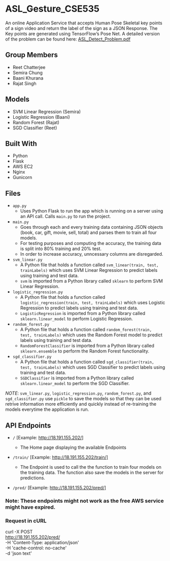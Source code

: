 # ASL_Gesture_CSE535
An online Application Service that accepts Human Pose Skeletal key 
points of a sign video and return the label of the sign as a JSON Response. 
The Key points are generated using TensorFlow’s Pose Net.
A detailed version of the problem can be found here: [ASL_Detect_Problem.pdf](https://github.com/rajat641/CSE535-Mobile-FE/files/4026390/Assignment2_Thursday.9.pdf)

## Group Members
- Reet Chatterjee
- Semira Chung
- Baani Khurana
- Rajat Singh

## Models
- SVM Linear Regression (Semira)
- Logistic Regression (Baani)
- Random Forest (Rajat)
- SGD Classifier (Reet)

## Built With
- Python
- Flask
- AWS EC2
- Nginx
- Gunicorn

## Files
- `app.py`
   - Uses Python Flask to run the app which is running on a server using an API call. Calls `main.py` to run the project.
- `main.py`
   - Goes through each and every training data containing JSON objects (book, car, gift, movie, sell, total) and parses them to train all four models.
   - For testing purposes and computing the accuracy, the training data is split into 80% training and 20% test.
   - In order to increase accuracy, unncessary columns are disregarded.
- `svm_linear.py`
   - A Python file that holds a function called `svm_linear(train, test, trainLabels)` which uses SVM Linear Regression to predict labels using training and test data.
   - `svm` is imported from a Python library called `sklearn` to perform SVM Linear Regression.
- `logistic_regression.py`
   - A Python file that holds a function called `logistic_regression(train, test, trainLabels)` which uses Logistic Regression to predict labels using training and test data.
   - `LogisticRegression` is imported from a Python library called `sklearn.linear_model` to perform Logistic Regression.
- `random_forest.py`
   - A Python file that holds a function called `random_forest(train, test, trainLabels)` which uses the Random Forest model to predict labels using training and test data.
   - `RandomForestClassifier` is imported from a Python library called `sklearn.ensemble` to perform the Random Forest functionality.
- `sgd_classifier.py`
   - A Python file that holds a function called `sgd_classifier(train, test, trainLabels)` which uses SGD Classifier to predict labels using training and test data.
   - `SGDClassifier` is imported from a Python library called `sklearn.linear_model` to perform the SGD Classifier.

*NOTE*: `svm_linear.py`, `logistic_regression.py`, `random_forest.py`, and `sgd_classifier.py` use `pickle` to save the models so that they can be used retrive information more efficiently and quickly instead of re-training the models everytime the application is run.

## API Endpoints

- `/` [Example: http://18.191.155.202/]
   - The Home page displaying the available Endpoints



- `/train/`   [Example: http://18.191.155.202/train/]
   - The Endpoint is used to call the the function to train four models on the training data. The function also save the models in the server for predictions.


- `/pred/`    [Example: http://18.191.155.202/pred/]
### Note: These endpoints might not work as the free AWS service might have expired.

### Request in cURL
curl -X POST \
  http://18.191.155.202/pred/ \
  -H 'Content-Type: application/json' \
  -H 'cache-control: no-cache' \
  -d 'json text'

